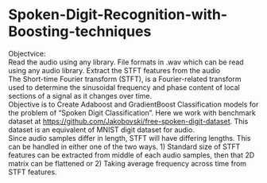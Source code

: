 # Spoken-Digit-Recognition-with-Boosting-techniques
Objectvice:</br >
Read the audio using any library. File formats in .wav which can be read using any audio library. Extract the STFT features from the audio </br >
The Short-time Fourier transform (STFT), is a Fourier-related transform used to determine the sinusoidal frequency and phase content of local sections of a signal as it changes over time.</br >
Objective is to Create Adaboost and GradientBoost Classification models for the problem of “Spoken Digit Classification”. Here we work with benchmark dataset at https://github.com/Jakobovski/free-spoken-digit-dataset. This dataset is an equivalent of MNIST digit dataset for audio.</br >
Since audio samples differ in length, STFT will have differing lengths. This can be handled in either one of the two ways. 1) Standard size of STFT features can be extracted from middle of each audio samples, then that 2D matrix can be flattened or 2) Taking average frequency across time from STFT features.
